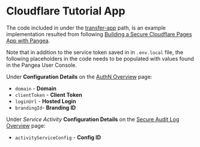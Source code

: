 # Cloudflare Tutorial App

The code included in under the [transfer-app](./transfer-app/) path, is an example implementation resulted from following [Building a Secure Cloudflare Pages App with Pangea](https://pangea.cloud/docs/tutorials/cloudflare-app).

Note that in addition to the service token saved in in `.env.local` file, the following placeholders in the code needs to be populated with values found in the Pangea User Console.

Under **Configuration Details** on the [AuthN Overview](https://console.pangea.cloud/service/authn) page:

- `domain` - **Domain**
- `clientToken` - **Client Token**
- `loginUrl` - **Hosted Login**
- `brandingId`- **Branding ID**

Under _Service Activity_ **Configuration Details** on the [Secure Audit Log Overview](https://console.pangea.cloud/service/audit) page:

- `activityServiceConfig` - **Config ID**

